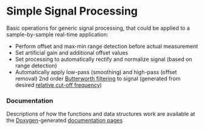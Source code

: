 # Simple Signal Processing

Basic operations for generic signal processing, that could be applied to a sample-by-sample real-time application:

- Perform offset and max-min range detection before actual measurement
- Set artificial gain and additional offset values
- Set processing to automatically rectify and normalize signal (based on range detection)
- Automatically apply low-pass (smoothing) and high-pass (offset removal) 2nd order [Butterworth filtering](https://en.wikipedia.org/wiki/Butterworth_filter) to signal (generated from desired [relative cut-off frequency](https://en.wikipedia.org/wiki/Digital_filter))

### Documentation

Descriptions of how the functions and data structures work are available at the [Doxygen](http://www.stack.nl/~dimitri/doxygen/index.html)-generated [documentation pages](https://eesc-mkgroup.github.io/Simple-Signal-Processing/signal__processing_8h.html)
